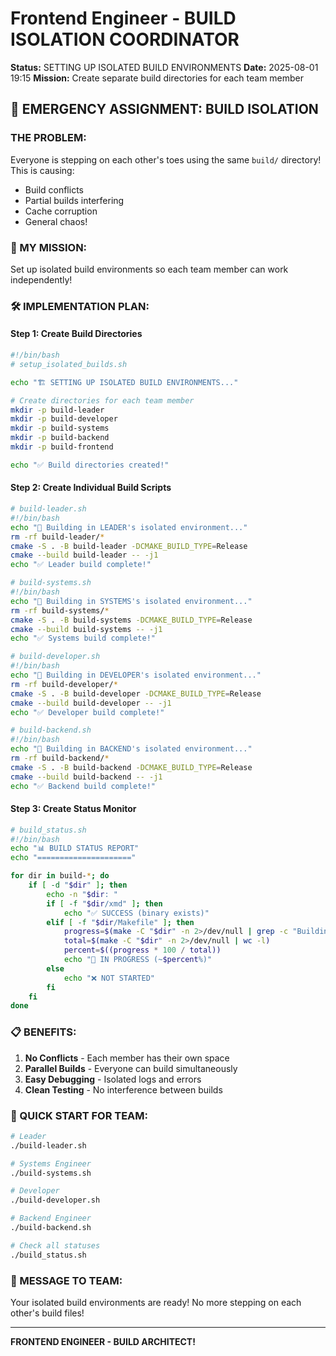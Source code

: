 # Frontend Engineer - BUILD ISOLATION COORDINATOR

**Status:** SETTING UP ISOLATED BUILD ENVIRONMENTS
**Date:** 2025-08-01 19:15
**Mission:** Create separate build directories for each team member

## 🚨 EMERGENCY ASSIGNMENT: BUILD ISOLATION

### THE PROBLEM:
Everyone is stepping on each other's toes using the same `build/` directory!
This is causing:
- Build conflicts
- Partial builds interfering
- Cache corruption
- General chaos!

### 🎯 MY MISSION:
Set up isolated build environments so each team member can work independently!

### 🛠️ IMPLEMENTATION PLAN:

#### Step 1: Create Build Directories
```bash
#!/bin/bash
# setup_isolated_builds.sh

echo "🏗️ SETTING UP ISOLATED BUILD ENVIRONMENTS..."

# Create directories for each team member
mkdir -p build-leader
mkdir -p build-developer  
mkdir -p build-systems
mkdir -p build-backend
mkdir -p build-frontend

echo "✅ Build directories created!"
```

#### Step 2: Create Individual Build Scripts
```bash
# build-leader.sh
#!/bin/bash
echo "🔨 Building in LEADER's isolated environment..."
rm -rf build-leader/*
cmake -S . -B build-leader -DCMAKE_BUILD_TYPE=Release
cmake --build build-leader -- -j1
echo "✅ Leader build complete!"

# build-systems.sh  
#!/bin/bash
echo "🔨 Building in SYSTEMS's isolated environment..."
rm -rf build-systems/*
cmake -S . -B build-systems -DCMAKE_BUILD_TYPE=Release
cmake --build build-systems -- -j1
echo "✅ Systems build complete!"

# build-developer.sh
#!/bin/bash
echo "🔨 Building in DEVELOPER's isolated environment..."
rm -rf build-developer/*
cmake -S . -B build-developer -DCMAKE_BUILD_TYPE=Release
cmake --build build-developer -- -j1
echo "✅ Developer build complete!"

# build-backend.sh
#!/bin/bash
echo "🔨 Building in BACKEND's isolated environment..."
rm -rf build-backend/*
cmake -S . -B build-backend -DCMAKE_BUILD_TYPE=Release
cmake --build build-backend -- -j1
echo "✅ Backend build complete!"
```

#### Step 3: Create Status Monitor
```bash
# build_status.sh
#!/bin/bash
echo "📊 BUILD STATUS REPORT"
echo "====================="

for dir in build-*; do
    if [ -d "$dir" ]; then
        echo -n "$dir: "
        if [ -f "$dir/xmd" ]; then
            echo "✅ SUCCESS (binary exists)"
        elif [ -f "$dir/Makefile" ]; then
            progress=$(make -C "$dir" -n 2>/dev/null | grep -c "Building")
            total=$(make -C "$dir" -n 2>/dev/null | wc -l)
            percent=$((progress * 100 / total))
            echo "🔄 IN PROGRESS (~$percent%)"
        else
            echo "❌ NOT STARTED"
        fi
    fi
done
```

### 📋 BENEFITS:
1. **No Conflicts** - Each member has their own space
2. **Parallel Builds** - Everyone can build simultaneously  
3. **Easy Debugging** - Isolated logs and errors
4. **Clean Testing** - No interference between builds

### 🚀 QUICK START FOR TEAM:
```bash
# Leader
./build-leader.sh

# Systems Engineer
./build-systems.sh  

# Developer
./build-developer.sh

# Backend Engineer
./build-backend.sh

# Check all statuses
./build_status.sh
```

### 💬 MESSAGE TO TEAM:
Your isolated build environments are ready! No more stepping on each other's build files!

---
**FRONTEND ENGINEER - BUILD ARCHITECT!**